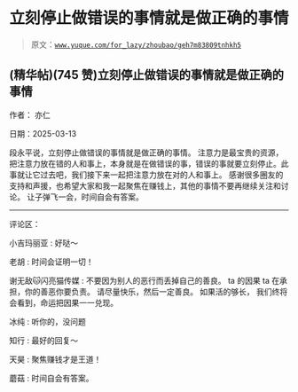 # 立刻停止做错误的事情就是做正确的事情

> 原文：[`www.yuque.com/for_lazy/zhoubao/geh7m83809tnhkh5`](https://www.yuque.com/for_lazy/zhoubao/geh7m83809tnhkh5)

## (精华帖)(745 赞)立刻停止做错误的事情就是做正确的事情

作者： 亦仁

日期：2025-03-13

段永平说，立刻停止做错误的事情就是做正确的事情。
注意力是最宝贵的资源，把注意力放在错的人和事上，本身就是在做错误的事，错误的事就要立刻停止。此事就让它过去吧，我们接下来一起把注意力放在对的人和事上。
感谢很多圈友的支持和声援，也希望大家和我一起聚焦在赚钱上，其他的事情不要再继续关注和讨论。 让子弹飞一会，时间自会有答案。

* * *

评论区：

小吉玛丽亚 : 好哒～

老胡 : 时间会证明一切！

谢无敌🐱闪亮猫传媒 : 不要因为别人的恶行而丢掉自己的善良。 ta 的因果 ta 在承担，你的善恶你要负责。 请尽量快乐，然后一定善良。 如果活的够长，
我们终将会看到，命运把因果一一兑现。

冰纯 : 听你的，没问题

知行 : 最好的回复～

天昊 : 聚焦赚钱才是王道！

蘑菇 : 时间自会有答案。